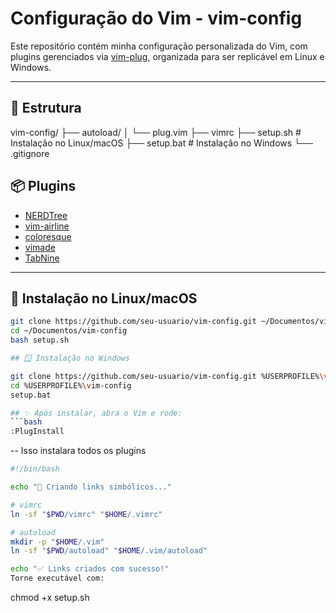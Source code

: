 # Configuração do Vim - vim-config

Este repositório contém minha configuração personalizada do Vim, com plugins gerenciados via [vim-plug](https://github.com/junegunn/vim-plug), organizada para ser replicável em Linux e Windows.

---

## 📁 Estrutura
vim-config/
├── autoload/
│ └── plug.vim
├── vimrc
├── setup.sh # Instalação no Linux/macOS
├── setup.bat # Instalação no Windows
└── .gitignore

## 📦 Plugins

- [NERDTree](https://github.com/preservim/nerdtree)
- [vim-airline](https://github.com/vim-airline/vim-airline)
- [coloresque](https://github.com/ObserverOfTime/coloresque.vim)
- [vimade](https://github.com/TaDaa/vimade)
- [TabNine](https://github.com/codota/tabnine-nvim)

---

## 🐧 Instalação no Linux/macOS

```bash
git clone https://github.com/seu-usuario/vim-config.git ~/Documentos/vim-config
cd ~/Documentos/vim-config
bash setup.sh

## 🪟 Instalação no Windows

git clone https://github.com/seu-usuario/vim-config.git %USERPROFILE%\vim-config
cd %USERPROFILE%\vim-config
setup.bat

## ✨ Após instalar, abra o Vim e rode:
```bash
:PlugInstall
```
-- Isso instalara todos os plugins 

```bash
#!/bin/bash

echo "🔗 Criando links simbólicos..."

# vimrc
ln -sf "$PWD/vimrc" "$HOME/.vimrc"

# autoload
mkdir -p "$HOME/.vim"
ln -sf "$PWD/autoload" "$HOME/.vim/autoload"

echo "✅ Links criados com sucesso!"
Torne executável com:
```
chmod +x setup.sh
```

```









